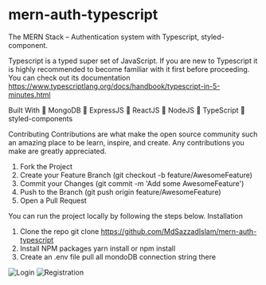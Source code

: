 # mern-auth-typescript
The MERN Stack – Authentication system with Typescript, styled-component.

Typescript is a typed super set of JavaScript. If you are new to Typescript it is highly recommended to become familiar with it first before proceeding. You can check out its documentation https://www.typescriptlang.org/docs/handbook/typescript-in-5-minutes.html

Built With
	MongoDB
	ExpressJS
	ReactJS
	NodeJS
	TypeScript
	styled-components


Contributing
Contributions are what make the open source community such an amazing place to be learn, inspire, and create. Any contributions you make are greatly appreciated.
1.	Fork the Project
2.	Create your Feature Branch (git checkout -b feature/AwesomeFeature)
3.	Commit your Changes (git commit -m 'Add some AwesomeFeature')
4.	Push to the Branch (git push origin feature/AwesomeFeature)
5.	Open a Pull Request

You can run the project locally by following the steps below.
Installation
1.	Clone the repo
git clone https://github.com/MdSazzadIslam/mern-auth-typescript
2.	Install NPM packages
yarn install or npm install
3. Create an .env file pull all mondoDB connection string there

![Login](https://user-images.githubusercontent.com/63356649/121197194-ec4a3a00-c892-11eb-8d3d-11482a52089f.JPG)
![Registration](https://user-images.githubusercontent.com/63356649/121197505-2ddae500-c893-11eb-898d-ff5136b20fe2.JPG)



